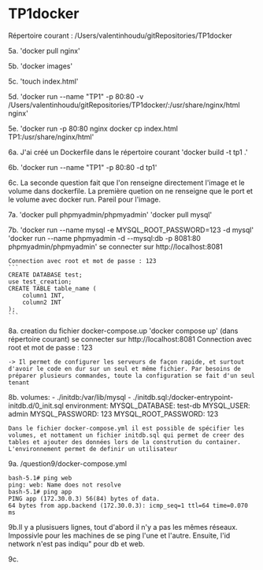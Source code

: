 # TP1docker

Répertoire courant : /Users/valentinhoudu/gitRepositories/TP1docker

5a. 'docker pull nginx'

5b. 'docker images'

5c. 'touch index.html'

5d. 'docker run --name "TP1" -p 80:80 -v /Users/valentinhoudu/gitRepositories/TP1docker/:/usr/share/nginx/html nginx'

5e. 'docker run -p 80:80 nginx 
    docker cp index.html TP1:/usr/share/nginx/html'

6a. J'ai créé un Dockerfile dans le répertoire courant 
    'docker build -t tp1 .'

6b. 'docker run --name "TP1" -p 80:80 -d tp1'

6c. La seconde question fait que l'on renseigne directement l'image et le volume dans dockerfile. La première quetion on ne renseigne que le port et le volume avec docker run. Pareil pour l'image.

7a. 'docker pull phpmyadmin/phpmyadmin'
    'docker pull mysql'

7b. 'docker run --name mysql -e MYSQL_ROOT_PASSWORD=123 -d mysql' 
    'docker run --name phpmyadmin -d --mysql:db -p 8081:80 phpmyadmin/phpmyadmin'
    se connecter sur http://localhost:8081

    Connection avec root et mot de passe : 123
    ```
    CREATE DATABASE test;
    use test_creation;
    CREATE TABLE table_name (
        column1 INT,
        column2 INT
    );
    ```

8a. creation du fichier docker-compose.up
    'docker compose up' (dans répertoire courant)
    se connecter sur http://localhost:8081
    Connection avec root et mot de passe : 123

    -> Il permet de configurer les serveurs de façon rapide, et surtout d'avoir le code en dur sur un seul et même fichier. Par besoins de préparer plusieurs commandes, toute la configuration se fait d'un seul tenant

8b. volumes:
      - ./initdb:/var/lib/mysql
      - ./initdb.sql:/docker-entrypoint-initdb.d/0_init.sql
    environment:
      MYSQL_DATABASE: test-db
      MYSQL_USER: admin
      MYSQL_PASSWORD: 123
      MYSQL_ROOT_PASSWORD: 123
    
    Dans le fichier docker-compose.yml il est possible de spécifier les volumes, et nottament un fichier initdb.sql qui permet de creer des tables et ajouter des données lors de la constrution du container. 
    L'environnement permet de definir un utilisateur 

9a. /question9/docker-compose.yml

    bash-5.1# ping web
    ping: web: Name does not resolve
    bash-5.1# ping app
    PING app (172.30.0.3) 56(84) bytes of data.
    64 bytes from app.backend (172.30.0.3): icmp_seq=1 ttl=64 time=0.070 ms

9b.Il y a plusisuers lignes, tout d'abord il   n'y a pas les mêmes réseaux. Impossivle pour les machines de se ping l'une et l'autre.
Ensuite, l'id network n'est pas indiqu" pour db et web. 

9c. 